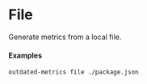 # File

Generate metrics from a local file.

#### Examples

```bash
outdated-metrics file ./package.json
```
